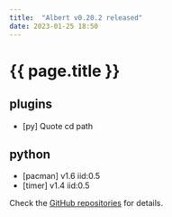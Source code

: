 ```yaml
---
title:  "Albert v0.20.2 released"
date: 2023-01-25 18:50
---
```


# {{ page.title }}

## plugins

* [py] Quote cd path

## python

* [pacman] v1.6 iid:0.5
* [timer] v1.4 iid:0.5

Check the [GitHub repositories](https://github.com/albertlauncher/albert/commits/v0.20.2) for details.
